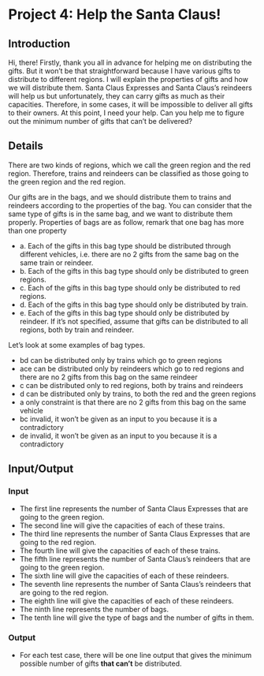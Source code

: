 # Project 4: Help the Santa Claus!



## Introduction

Hi, there! Firstly, thank you all in advance for helping me on distributing the gifts. But it
won’t be that straightforward because I have various gifts to distribute to different
regions. I will explain the properties of gifts and how we will distribute them. Santa
Claus Expresses and Santa Claus’s reindeers will help us but unfortunately, they can
carry gifts as much as their capacities. Therefore, in some cases, it will be impossible to
deliver all gifts to their owners. At this point, I need your help. Can you help me to figure
out the minimum number of gifts that can’t be delivered?



## Details

There are two kinds of regions, which we call the green region and the red region.
Therefore, trains and reindeers can be classified as those going to the green region and
the red region.

Our gifts are in the bags, and we should distribute them to trains and reindeers
according to the properties of the bag. You can consider that the same type of gifts is in
the same bag, and we want to distribute them properly.
Properties of bags are as follow, remark that one bag has more than one property
- a. Each of the gifts in this bag type should be distributed through different vehicles,
i.e. there are no 2 gifts from the same bag on the same train or reindeer.
- b. Each of the gifts in this bag type should only be distributed to green regions.
- c. Each of the gifts in this bag type should only be distributed to red regions.
- d. Each of the gifts in this bag type should only be distributed by train.
- e. Each of the gifts in this bag type should only be distributed by reindeer.
If it’s not specified, assume that gifts can be distributed to all regions, both by train
and reindeer.

Let’s look at some examples of bag types.
- bd can be distributed only by trains which go to green regions
- ace can be distributed only by reindeers which go to red regions and there are
no 2 gifts from this bag on the same reindeer
- c can be distributed only to red regions, both by trains and reindeers
- d can be distributed only by trains, to both the red and the green regions
- a only constraint is that there are no 2 gifts from this bag on the same vehicle
- bc invalid, it won’t be given as an input to you because it is a contradictory
- de invalid, it won’t be given as an input to you because it is a contradictory



## Input/Output


### Input

- The first line represents the number of Santa Claus Expresses that are going to
    the green region.
- The second line will give the capacities of each of these trains.
- The third line represents the number of Santa Claus Expresses that are going to
    the red region.
- The fourth line will give the capacities of each of these trains.
- The fifth line represents the number of Santa Claus’s reindeers that are going to
    the green region.
- The sixth line will give the capacities of each of these reindeers.
- The seventh line represents the number of Santa Claus’s reindeers that are going
    to the red region.
- The eighth line will give the capacities of each of these reindeers.
- The ninth line represents the number of bags.
- The tenth line will give the type of bags and the number of gifts in them.


### Output

- For each test case, there will be one line output that gives the minimum possible
    number of gifts **that can’t** be distributed.
